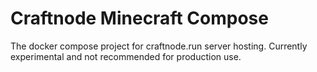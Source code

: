 # Craftnode Minecraft Compose

The docker compose project for craftnode.run server hosting. Currently experimental and not recommended for production use.
